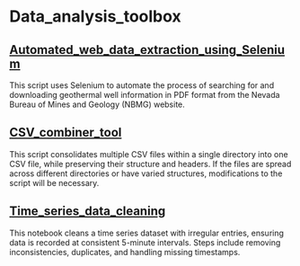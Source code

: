 # Data_analysis_toolbox
## [Automated_web_data_extraction_using_Selenium](https://chaolu-nbmg.github.io/Data_analysis_toolbox/blob/main/tools/Automated_web_data_extraction_using_Selenium.ipynb)
This script uses Selenium to automate the process of searching for and downloading geothermal well information in PDF format from the Nevada Bureau of Mines and Geology (NBMG) website.
## [CSV_combiner_tool](https://github.com/chaolu-NBMG/Data_analysis_toolbox/blob/main/tools/CSV_combiner_tool.ipynb)
This script consolidates multiple CSV files within a single directory into one CSV file, while preserving their structure and headers. If the files are spread across different directories or have varied structures, modifications to the script will be necessary.
## [Time_series_data_cleaning](https://github.com/chaolu-NBMG/Data_analysis_toolbox/blob/main/tools/Time_series_data_cleaning.ipynb)
This notebook cleans a time series dataset with irregular entries, ensuring data is recorded at consistent 5-minute intervals. Steps include removing inconsistencies, duplicates, and handling missing timestamps.

